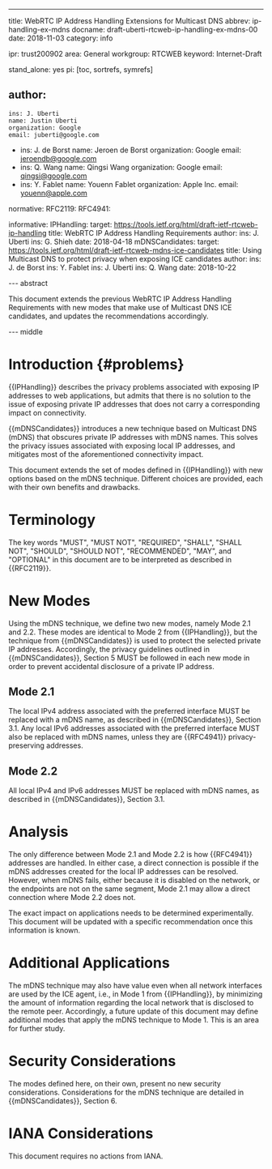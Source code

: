 ---
title: WebRTC IP Address Handling Extensions for Multicast DNS
abbrev: ip-handling-ex-mdns
docname: draft-uberti-rtcweb-ip-handling-ex-mdns-00
date: 2018-11-03
category: info

ipr: trust200902
area: General
workgroup: RTCWEB
keyword: Internet-Draft

stand_alone: yes
pi: [toc, sortrefs, symrefs]

author:
 -
    ins: J. Uberti
    name: Justin Uberti
    organization: Google
    email: juberti@google.com
 -
    ins: J. de Borst
    name: Jeroen de Borst
    organization: Google
    email: jeroendb@google.com
 -
    ins: Q. Wang
    name: Qingsi Wang
    organization: Google
    email: qingsi@google.com
 -
    ins: Y. Fablet
    name: Youenn Fablet
    organization: Apple Inc.
    email: youenn@apple.com

normative:
  RFC2119:
  RFC4941:

informative:
  IPHandling:
    target: https://tools.ietf.org/html/draft-ietf-rtcweb-ip-handling
    title:  WebRTC IP Address Handling Requirements
    author:
      ins: J. Uberti
      ins: G. Shieh
    date: 2018-04-18
  mDNSCandidates:
    target: https://tools.ietf.org/html/draft-ietf-rtcweb-mdns-ice-candidates
    title:  Using Multicast DNS to protect privacy when exposing ICE candidates
    author:
      ins: J. de Borst
      ins: Y. Fablet
      ins: J. Uberti
      ins: Q. Wang
    date: 2018-10-22

--- abstract

This document extends the previous WebRTC IP Address Handling Requirements
with new modes that make use of Multicast DNS ICE candidates, and updates
the recommendations accordingly.

--- middle

Introduction {#problems}
============

{{IPHandling}} describes the privacy problems associated with exposing IP
addresses to web applications, but admits that there is no solution to the issue
of exposing private IP addresses that does not carry a corresponding
impact on connectivity.

{{mDNSCandidates}} introduces a new technique based on Multicast DNS (mDNS) that
obscures private IP addresses with mDNS names. This solves the privacy issues
associated with exposing local IP addresses, and mitigates most of the
aforementioned connectivity impact.

This document extends the set of modes defined in {{IPHandling}} with new
options based on the mDNS technique. Different choices are provided, each
with their own benefits and drawbacks.

Terminology
===========

The key words "MUST", "MUST NOT", "REQUIRED", "SHALL", "SHALL NOT",
"SHOULD", "SHOULD NOT", "RECOMMENDED", "MAY", and "OPTIONAL" in this
document are to be interpreted as described in {{RFC2119}}.

New Modes
=========

Using the mDNS technique, we define two new modes, namely Mode 2.1 and 2.2.
These modes are identical to Mode 2 from {{IPHandling}}, but the technique from
{{mDNSCandidates}} is used to protect the selected private IP addresses.
Accordingly, the privacy guidelines outlined in {{mDNSCandidates}}, Section 5
MUST be followed in each new mode in order to prevent accidental disclosure
of a private IP address.

Mode 2.1
--------

The local IPv4 address associated with the preferred interface MUST be
replaced with a mDNS name, as described in {{mDNSCandidates}}, Section 3.1.
Any local IPv6 addresses associated with the preferred interface MUST also
be replaced with mDNS names, unless they are {{RFC4941}} privacy-preserving
addresses.

Mode 2.2
--------

All local IPv4 and IPv6 addresses MUST be replaced with mDNS names, as described
in {{mDNSCandidates}}, Section 3.1.

Analysis
========

The only difference between Mode 2.1 and Mode 2.2 is how {{RFC4941}} addresses
are handled. In either case, a direct connection is possible if the mDNS
addresses created for the local IP addresses can be resolved. However, when
mDNS fails, either because it is disabled on the network, or the endpoints
are not on the same segment, Mode 2.1 may allow a direct connection where
Mode 2.2 does not.

The exact impact on applications needs to be determined experimentally. This
document will be updated with a specific recommendation once this information
is known.

Additional Applications
=======================

The mDNS technique may also have value even when all network interfaces are
used by the ICE agent, i.e., in Mode 1 from {{IPHandling}}, by
minimizing the amount of information regarding the local network that is
disclosed to the remote peer. Accordingly, a future update of this document
may define additional modes that apply the mDNS technique to Mode 1.
This is an area for further study.

Security Considerations
=======================

The modes defined here, on their own, present no new security considerations.
Considerations for the mDNS technique are detailed in {{mDNSCandidates}},
Section 6.

IANA Considerations
===================

This document requires no actions from IANA.

